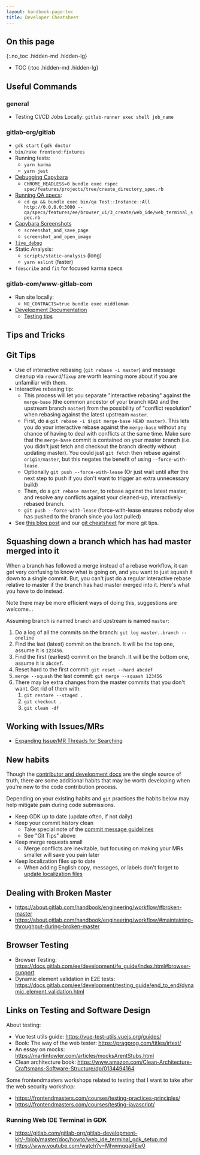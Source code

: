 ```yaml
---
layout: handbook-page-toc
title: Developer Cheatsheet
---
```


## On this page
{:.no_toc .hidden-md .hidden-lg}

- TOC
{:toc .hidden-md .hidden-lg}

## Useful Commands

### general

* Testing CI/CD Jobs Locally: `gitlab-runner exec shell job_name`

### gitlab-org/gitlab
* `gdk start`
( `gdk doctor`
* `bin/rake frontend:fixtures`
* Running tests:
    * `yarn karma`
    * `yarn jest`
* [Debugging Capybara](https://docs.gitlab.com/ee/development/testing_guide/best_practices.html#debugging-capybara)
    * `CHROME_HEADLESS=0 bundle exec rspec spec/features/projects/tree/create_directory_spec.rb`
* [Running QA specs](https://gitlab.com/gitlab-org/gitlab/tree/master/qa#how-can-i-use-it):
    * `cd qa && bundle exec bin/qa Test::Instance::All http://0.0.0.0:3000 -- qa/specs/features/ee/browser_ui/3_create/web_ide/web_terminal_spec.rb`
* [Capybara Screenshots](https://gitlab.com/gitlab-org/gitlab/blob/master/doc/development/testing_guide/best_practices.md#screenshots)
    * `screenshot_and_save_page`
    * `screenshot_and_open_image`
* [`live_debug`](https://docs.gitlab.com/ee/development/testing_guide/best_practices.html#live-debug)
* Static Analysis:
    * `scripts/static-analysis` (long)
    * `yarn eslint` (faster)
* `fdescribe` and `fit` for focused karma specs

### gitlab-com/www-gitlab-com

* Run site locally:
  * `NO_CONTRACTS=true bundle exec middleman`
* [Development Documentation](https://gitlab.com/gitlab-com/www-gitlab-com/-/blob/master/doc/development.md)
  * [Testing tips](https://gitlab.com/gitlab-com/www-gitlab-com/-/blob/master/doc/development.md#testing)

## Tips and Tricks

## Git Tips

- Use of interactive rebasing (`git rebase -i master`) and message cleanup via `reword`/`fixup` are worth learning more about if you are unfamiliar with them.
- Interactive rebasing tip:
  - This process will let you separate "interactive rebasing" against the `merge-base` (the common ancestor of your branch `HEAD` and the upstream branch `master`) from the possibility of "conflict resolution" when rebasing against the latest upstream `master`.
  - First, do a `git rebase -i $(git merge-base HEAD master)`.  This lets you do your interactive rebase against the `merge-base` without any chance of having to deal with conflicts at the same time.  Make sure that the `merge-base` commit is contained on your master branch (i.e. you didn't just fetch and checkout the branch directly without updating master).  You could just `git fetch` then rebase against `origin/master`, but this negates the benefit of using `--force-with-lease`.
  - Optionally `git push --force-with-lease` (Or just wait until after the next step to push if you don't want to trigger an extra unnecessary build)
  - Then, do a `git rebase master`, to rebase against the latest master, and resolve any conflicts against your cleaned-up, interactively-rebased branch.
  - `git push --force-with-lease` (force-with-lease ensures nobody else has pushed to the branch since you last pulled)
- See [this blog post](https://about.gitlab.com/blog/2016/12/08/git-tips-and-tricks/) and our [git cheatsheet](https://about.gitlab.com/images/press/git-cheat-sheet.pdf) for more git tips.

## Squashing down a branch which has had master merged into it

When a branch has followed a merge instead of a rebase workflow, it can get very confusing to know what is going on, and you want to just squash it down to a single commit.  But, you can't just do a regular interactive rebase relative to master if the branch has had master merged into it.  Here's what you have to do instead.

Note there may be more efficient ways of doing this, suggestions are welcome...

Assuming branch is named `branch` and upstream is named `master`:

1. Do a log of all the commits on the branch: `git log master..branch --oneline`
1. Find the last (latest) commit on the branch. It will be the top one, assume it is `123456`.
1. Find the first (earliest) commit on the branch. It will be the bottom one, assume it is `abcdef`.
1. Reset hard to the first commit: `git reset --hard abcdef`
1. `merge --squash` the last commit: `git merge --squash 123456`
1. There may be extra changes from the master commits that you don't want.  Get rid of them with:
    1. `git restore --staged .`
    1. `git checkout .`
    1. `git clean -df`

## Working with Issues/MRs

* [Expanding Issue/MR Threads for Searching](https://gitlab.com/gitlab-org/gitlab/issues/38235)

## New habits

Though the [contributor and development docs](https://docs.gitlab.com/ee/development/) are the single source of truth, there are some additional habits that may be worth developing when you're new to the code contribution process.

Depending on your existing habits and `git` practices the habits below may help mitigate pain during code submissions.
- Keep GDK up to date (update often, if not daily)
- Keep your commit history clean
    - Take special note of the [commit message guidelines](https://docs.gitlab.com/ee/development/contributing/merge_request_workflow.html#commit-messages-guidelines)
    - See "Git Tips" above
- Keep merge requests small
    - Merge conflicts are inevitable, but focusing on making your MRs smaller will save you pain later
- Keep localization files up to date
    - When adding English copy, messages, or labels don't forget to [update localization files](https://docs.gitlab.com/ee/development/i18n/externalization.html#updating-the-po-files-with-the-new-content)

## Dealing with Broken Master

* https://about.gitlab.com/handbook/engineering/workflow/#broken-master
* https://about.gitlab.com/handbook/engineering/workflow/#maintaining-throughput-during-broken-master

## Browser Testing

* Browser Testing: https://docs.gitlab.com/ee/development/fe_guide/index.html#browser-support
* Dynamic element validation in E2E tests: https://docs.gitlab.com/ee/development/testing_guide/end_to_end/dynamic_element_validation.html

## Links on Testing and Software Design

About testing:

* Vue test utils guide:  https://vue-test-utils.vuejs.org/guides/
* Book: The way of the web tester: https://pragprog.com/titles/jrtest/
* An essay on mocks: https://martinfowler.com/articles/mocksArentStubs.html
* Clean architecture book: https://www.amazon.com/Clean-Architecture-Craftsmans-Software-Structure/dp/0134494164

Some frontendmasters workshops related to testing that I want to take after the web security workshop:

* https://frontendmasters.com/courses/testing-practices-principles/
* https://frontendmasters.com/courses/testing-javascript/

### Running Web IDE Terminal in GDK

* https://gitlab.com/gitlab-org/gitlab-development-kit/-/blob/master/doc/howto/web_ide_terminal_gdk_setup.md
* https://www.youtube.com/watch?v=MhwmqqaREw0

